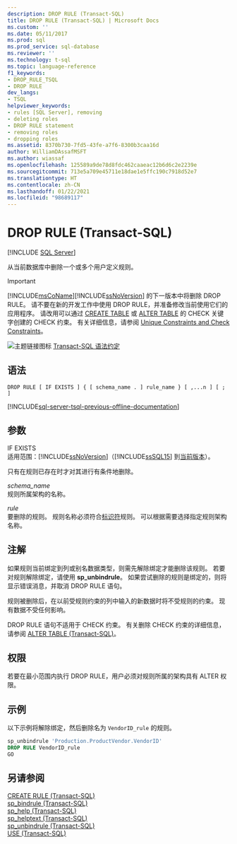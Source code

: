 ```yaml
---
description: DROP RULE (Transact-SQL)
title: DROP RULE (Transact-SQL) | Microsoft Docs
ms.custom: ''
ms.date: 05/11/2017
ms.prod: sql
ms.prod_service: sql-database
ms.reviewer: ''
ms.technology: t-sql
ms.topic: language-reference
f1_keywords:
- DROP_RULE_TSQL
- DROP RULE
dev_langs:
- TSQL
helpviewer_keywords:
- rules [SQL Server], removing
- deleting roles
- DROP RULE statement
- removing roles
- dropping roles
ms.assetid: 8370b730-7fd5-43fe-a7f6-8300b3caa16d
author: WilliamDAssafMSFT
ms.author: wiassaf
ms.openlocfilehash: 125589a9de78d8fdc462caaeac12b6d6c2e2239e
ms.sourcegitcommit: 713e5a709e45711e18dae1e5ffc190c7918d52e7
ms.translationtype: HT
ms.contentlocale: zh-CN
ms.lasthandoff: 01/22/2021
ms.locfileid: "98689117"
---
```

# <a name="drop-rule-transact-sql"></a>DROP RULE (Transact-SQL)
[!INCLUDE [SQL Server](../../includes/applies-to-version/sqlserver.md)]

  从当前数据库中删除一个或多个用户定义规则。  
  
> [!IMPORTANT]
>  [!INCLUDE[msCoName](../../includes/msconame-md.md)][!INCLUDE[ssNoVersion](../../includes/ssnoversion-md.md)] 的下一版本中将删除 DROP RULE。 请不要在新的开发工作中使用 DROP RULE，并准备修改当前使用它们的应用程序。 请改用可以通过 [CREATE TABLE](../../t-sql/statements/create-table-transact-sql.md) 或 [ALTER TABLE](../../t-sql/statements/alter-table-transact-sql.md) 的 CHECK 关键字创建的 CHECK 约束。 有关详细信息，请参阅 [Unique Constraints and Check Constraints](../../relational-databases/tables/unique-constraints-and-check-constraints.md)。  
  
 ![主题链接图标](../../database-engine/configure-windows/media/topic-link.gif "“主题链接”图标") [Transact-SQL 语法约定](../../t-sql/language-elements/transact-sql-syntax-conventions-transact-sql.md)  
  
## <a name="syntax"></a>语法  
  
```syntaxsql
DROP RULE [ IF EXISTS ] { [ schema_name . ] rule_name } [ ,...n ] [ ; ]  
```  
  
[!INCLUDE[sql-server-tsql-previous-offline-documentation](../../includes/sql-server-tsql-previous-offline-documentation.md)]

## <a name="arguments"></a>参数
 IF EXISTS  
 适用范围：[!INCLUDE[ssNoVersion](../../includes/ssnoversion-md.md)]（[!INCLUDE[ssSQL15](../../includes/sssql16-md.md)] 到[当前版本](../../sql-server/what-s-new-in-sql-server-2016.md)）。  
  
 只有在规则已存在时才对其进行有条件地删除。  
  
 *schema_name*  
 规则所属架构的名称。  
  
 *rule*  
 要删除的规则。 规则名称必须符合[标识符](../../relational-databases/databases/database-identifiers.md)规则。 可以根据需要选择指定规则架构名称。  
  
## <a name="remarks"></a>注解  
 如果规则当前绑定到列或别名数据类型，则需先解除绑定才能删除该规则。 若要对规则解除绑定，请使用 **sp_unbindrule**。 如果尝试删除的规则是绑定的，则将显示错误消息，并取消 DROP RULE 语句。  
  
 规则被删除后，在以前受规则约束的列中输入的新数据时将不受规则的约束。 现有数据不受任何影响。  
  
 DROP RULE 语句不适用于 CHECK 约束。 有关删除 CHECK 约束的详细信息，请参阅 [ALTER TABLE (Transact-SQL)](../../t-sql/statements/alter-table-transact-sql.md)。  
  
## <a name="permissions"></a>权限  
 若要在最小范围内执行 DROP RULE，用户必须对规则所属的架构具有 ALTER 权限。  
  
## <a name="examples"></a>示例  
 以下示例将解除绑定，然后删除名为 `VendorID_rule` 的规则。 
  
```sql  
sp_unbindrule 'Production.ProductVendor.VendorID'  
DROP RULE VendorID_rule  
GO  
```  
  
## <a name="see-also"></a>另请参阅  
 [CREATE RULE (Transact-SQL)](../../t-sql/statements/create-rule-transact-sql.md)   
 [sp_bindrule (Transact-SQL)](../../relational-databases/system-stored-procedures/sp-bindrule-transact-sql.md)   
 [sp_help (Transact-SQL)](../../relational-databases/system-stored-procedures/sp-help-transact-sql.md)   
 [sp_helptext (Transact-SQL)](../../relational-databases/system-stored-procedures/sp-helptext-transact-sql.md)   
 [sp_unbindrule (Transact-SQL)](../../relational-databases/system-stored-procedures/sp-unbindrule-transact-sql.md)   
 [USE (Transact-SQL)](../../t-sql/language-elements/use-transact-sql.md)